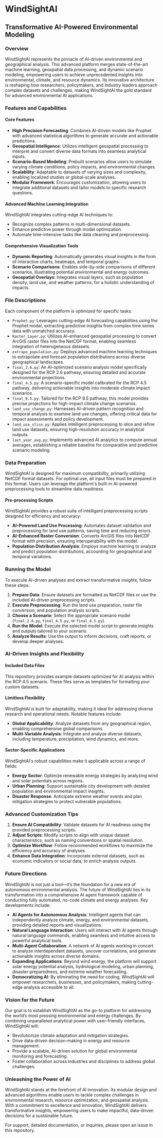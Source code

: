 # WindSightAI

## Transformative AI-Powered Environmental Modeling

### Overview
WindSightAI represents the pinnacle of AI-driven environmental and geographical analysis. This advanced platform merges state-of-the-art machine learning, geospatial data processing, and dynamic scenario modeling, empowering users to achieve unprecedented insights into environmental, climate, and resource dynamics. Its innovative architecture is reshaping how researchers, policymakers, and industry leaders approach complex datasets and challenges, making WindSightAI the gold standard for advanced environmental AI applications.

### Features and Capabilities

#### Core Features
- **High Precision Forecasting**: Combines AI-driven models like Prophet with advanced statistical algorithms to generate accurate and actionable predictions.
- **Geospatial Intelligence**: Utilizes intelligent geospatial processing to interpret and convert diverse data formats into seamless analytical inputs.
- **Scenario-Based Modeling**: Prebuilt scenarios allow users to simulate varying climate conditions, policy impacts, and environmental changes.
- **Scalability**: Adaptable to datasets of varying sizes and complexity, enabling localized studies or global-scale analyses.
- **Modular Framework**: Encourages customization, allowing users to integrate additional datasets and tailor models to specific research questions.

#### Advanced Machine Learning Integration
WindSightAI integrates cutting-edge AI techniques to:
- Recognize complex patterns in multi-dimensional datasets.
- Enhance predictive power through model optimization.
- Automate time-intensive tasks like data cleaning and preprocessing.

#### Comprehensive Visualization Tools
- **Dynamic Reporting**: Automatically generates visual insights in the form of interactive charts, heatmaps, and temporal graphs.
- **Scenario Comparisons**: Enables side-by-side comparisons of different scenarios, illustrating potential environmental and energy outcomes.
- **Geospatial Overlays**: Integrates visual layers, such as population density, land use, and weather patterns, for a holistic understanding of impacts.

### File Descriptions

Each component of the platform is optimized for specific tasks:

- `Prophet.py`: Leverages cutting-edge AI forecasting capabilities using the Prophet model, extracting predictive insights from complex time series data with unmatched accuracy.
- `Raster_Layer.py`: Utilizes AI-enhanced geospatial processing to convert ArcGIS raster files into the NetCDF format, enabling seamless integration of heterogeneous datasets.
- `extrapo_population.py`: Deploys advanced machine learning techniques to extrapolate and forecast population distributions across diverse geographical landscapes.
- `final_2.6.py`: An AI-optimized scenario analysis model specifically designed for the RCP 2.6 pathway, ensuring detailed and accurate environmental projections.
- `final_4.5.py`: A scenario-specific model calibrated for the RCP 4.5 pathway, delivering actionable insights into moderate climate impact scenarios.
- `final_8.5.py`: Tailored for the RCP 8.5 pathway, this model provides precise projections for high-impact climate change scenarios.
- `land_use_change.py`: Harnesses AI-driven pattern recognition and temporal analysis to examine land use changes, offering critical data for impact assessments and policy development.
- `land_use_slice.py`: Applies intelligent preprocessing to slice and refine land use datasets, ensuring high-resolution accuracy in analytical outputs.
- `last_year_avg.py`: Implements advanced AI analytics to compute annual averages, establishing a reliable baseline for comparative and predictive scenario modeling.

### Data Preparation

WindSightAI is designed for maximum compatibility, primarily utilizing NetCDF format datasets. For optimal use, all input files must be prepared in this format. Users can leverage the platform's built-in AI-powered preprocessing tools to streamline data readiness.

#### Pre-processing Scripts
WindSightAI provides a robust suite of intelligent preprocessing scripts designed for efficiency and accuracy:

- **AI-Powered Land Use Processing**: Automates dataset validation and preprocessing for land use patterns, saving time and reducing errors.
- **AI-Enhanced Raster Conversion**: Converts ArcGIS files into NetCDF format with precision, ensuring interoperability with the model.
- **Population Distribution Analysis**: Employs machine learning to analyze and predict population distributions, accounting for geographical and temporal variations.

### Running the Model

To execute AI-driven analyses and extract transformative insights, follow these steps:

1. **Prepare Data**: Ensure datasets are formatted as NetCDF files or use the included AI-driven preprocessing scripts.
2. **Execute Preprocessing**: Run the land use preparation, raster file conversion, and population analysis scripts.
3. **Choose a Scenario**: Select the appropriate scenario model (`final_2.6.py`, `final_4.5.py`, or `final_8.5.py`).
4. **Run the Model**: Execute the selected model script to generate insights and outputs tailored to your scenario.
5. **Analyze Results**: Use the output to inform decisions, craft reports, or develop deeper analyses.

### AI-Driven Insights and Flexibility

#### Included Data Files
This repository provides example datasets optimized for AI analysis within the RCP 4.5 scenario. These files serve as templates for formatting your custom datasets.

#### Limitless Flexibility
WindSightAI is built for adaptability, making it ideal for addressing diverse research and operational needs. Notable features include:

- **Global Applicability**: Analyze datasets from any geographical region, enabling comprehensive global comparisons.
- **Multi-Variable Analysis**: Integrate and analyze diverse datasets, including temperature, precipitation, wind dynamics, and more.

#### Sector-Specific Applications
WindSightAI's robust capabilities make it applicable across a range of fields:
- **Energy Sector**: Optimize renewable energy strategies by analyzing wind and solar potentials across regions.
- **Urban Planning**: Support sustainable city development with detailed population and environmental impact insights.
- **Disaster Response**: Anticipate extreme weather events and plan mitigation strategies to protect vulnerable populations.

### Advanced Customization Tips

1. **Ensure AI Compatibility**: Validate datasets for AI readiness using the provided preprocessing scripts.
2. **Adjust Scripts**: Modify scripts to align with unique dataset characteristics, such as naming conventions or spatial resolution.
3. **Optimize Workflow**: Follow recommended workflows to maximize the efficiency and accuracy of analyses.
4. **Enhance Data Integration**: Incorporate external datasets, such as economic indicators or social data, to enrich analysis outputs.

### Future Directions

WindSightAI is not just a tool—it’s the foundation for a new era of autonomous environmental analysis. The future of WindSightAI lies in its transformation into a comprehensive AI agent framework capable of conducting fully automated, no-code climate and energy analyses. Key developments include:

- **AI Agents for Autonomous Analysis**: Intelligent agents that can independently analyze climate, energy, and environmental datasets, providing detailed reports and visualizations.
- **Natural Language Interaction**: Users will interact with AI agents through natural language commands, enabling seamless and intuitive access to powerful analytical tools.
- **Multi-Agent Collaboration**: A network of AI agents working in concert to analyze interdependent datasets, uncover correlations, and generate actionable insights across diverse domains.
- **Expanding Applications**: Beyond wind energy, the platform will support solar energy potential analysis, hydrological modeling, urban planning, disaster preparedness, and extreme weather forecasting.
- **Democratizing AI**: By eliminating the need for coding, WindSightAI will empower researchers, businesses, and policymakers, making cutting-edge analysis accessible to all.

### Vision for the Future

Our goal is to establish WindSightAI as the go-to platform for addressing the world’s most pressing environmental and energy challenges. By combining unparalleled analytical power with user-friendly interfaces, WindSightAI will:

- Revolutionize climate adaptation and mitigation strategies.
- Drive data-driven decision-making in energy and resource management.
- Provide a scalable, AI-driven solution for global environmental monitoring and forecasting.
- Foster collaboration across industries and disciplines to address global challenges.

### Unleashing the Power of AI

WindSightAI stands at the forefront of AI innovation. Its modular design and advanced algorithms enable users to tackle complex challenges in environmental research, resource optimization, and geospatial analysis. With a commitment to excellence and innovation, WindSightAI delivers transformative insights, empowering users to make impactful, data-driven decisions for a sustainable future.

For support, detailed documentation, or inquiries, please open an issue in this repository.

